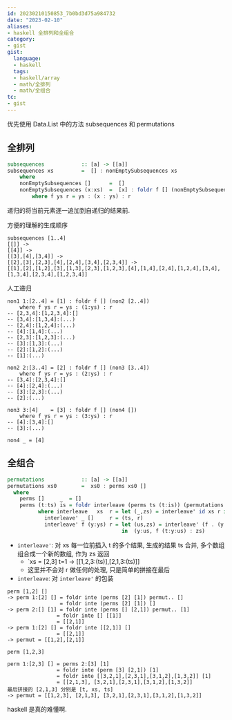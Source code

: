 ```yaml
---
id: 20230210150853_7b0bd3d75a984732
date: "2023-02-10"
aliases:
- haskell 全排列和全组合
category:
- gist
gist:
  language:
  - haskell
  tags:
  - haskell/array
  - math/全排列
  - math/全组合
tc:
- gist
---
```


优先使用 Data.List 中的方法 subsequences 和 permutations

## 全排列

```haskell
subsequences            :: [a] -> [[a]]
subsequences xs         =  [] : nonEmptySubsequences xs
    where
    nonEmptySubsequences []      =  []
    nonEmptySubsequences (x:xs)  =  [x] : foldr f [] (nonEmptySubsequences xs)
        where f ys r = ys : (x : ys) : r
```

递归的将当前元素逐一追加到自递归的结果前.

方便的理解的生成顺序
```
subsequences [1..4]
[[]] -> 
[[4]] -> 
[[3],[4],[3,4]] -> 
[[2],[3],[2,3],[4],[2,4],[3,4],[2,3,4]] -> 
[[1],[2],[1,2],[3],[1,3],[2,3],[1,2,3],[4],[1,4],[2,4],[1,2,4],[3,4],[1,3,4],[2,3,4],[1,2,3,4]]
```

人工递归
```
non1 1:[2..4] = [1] : foldr f [] (non2 [2..4])
    where f ys r = ys : (1:ys) : r
-- [2,3,4]:[1,2,3,4]:[]
-- [3,4]:[1,3,4]:(...)
-- [2,4]:[1,2,4]:(...)
-- [4]:[1,4]:(...)
-- [2,3]:[1,2,3]:(...)
-- [3]:[1,3]:(...)
-- [2]:[1,2]:(...)
-- [1]:(...)

non2 2:[3..4] = [2] : foldr f [] (non3 [3..4])
    where f ys r = ys : (2:ys) : r
-- [3,4]:[2,3,4]:[]
-- [4]:[2,4]:(...)
-- [3]:[2,3]:(...)
-- [2]:(...)

non3 3:[4]    = [3] : foldr f [] (non4 [])
    where f ys r = ys : (3:ys) : r
-- [4]:[3,4]:[]
-- [3]:(...)

non4 _ = [4]
```


## 全组合

```haskell
permutations            :: [a] -> [[a]]
permutations xs0        =  xs0 : perms xs0 []
  where
    perms []     _  = []
    perms (t:ts) is = foldr interleave (perms ts (t:is)) (permutations is)
          where interleave   xs  r = let (_,zs) = interleave' id xs r in zs
            interleave' _ []     r = (ts, r)
            interleave' f (y:ys) r = let (us,zs) = interleave' (f . (y:)) ys r
                                     in  (y:us, f (t:y:us) : zs)
```

* `interleave'`: 对 xs 每一位前插入 t 的多个结果, 生成的结果 ts 合并, 多个数组组合成一个新的数组, 作为 zs 返回
    * `xs = [2,3] t=1 -> [[1,2,3:(ts)],[2,1,3:(ts)]]
    * 这里并不会对 r 做任何的处理, 只是简单的拼接在最后
* `interleave`: 对 `interleave'` 的包装

```
perm [1,2] []
-> perm 1:[2] [] = foldr inte (perms [2] [1]) permut.. []
                 = foldr inte (perms [2] [1]) []
-> perm 2:[] [1] = foldr inte (perms [] [2,1]) permut.. [1]
                = foldr inte [] [[1]]
                = [[2,1]]
-> perm 1:[2] [] = foldr inte [[2,1]] []
                = [[2,1]]
-> permut = [[1,2],[2,1]]

perm [1,2,3]

perm 1:[2,3] [] = perms 2:[3] [1]
                = foldr inte (perm [3] [2,1]) [1]
                = foldr inte [[3,2,1],[2,3,1],[3,1,2],[1,3,2]] [1]
                = [[2,1,3], [3,2,1],[2,3,1],[3,1,2],[1,3,2]]
最后拼接的 [2,1,3] 分别是 [t, xs, ts]
-> permut = [[1,2,3], [2,1,3], [3,2,1],[2,3,1],[3,1,2],[1,3,2]]
```

haskell 是真的难懂啊.
